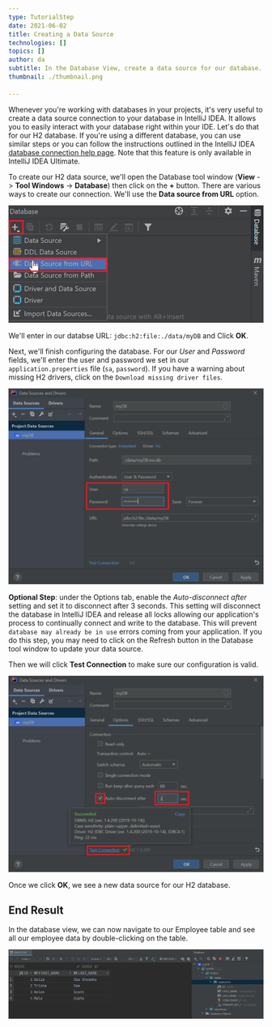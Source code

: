 ```yaml
---
type: TutorialStep
date: 2021-06-02
title: Creating a Data Source
technologies: []
topics: []
author: da
subtitle: In the Database View, create a data source for our database.
thumbnail: ./thumbnail.png

---
```


Whenever you're working with databases in your projects, it's very useful to create a data source connection to your database in IntelliJ IDEA. It allows you to easily interact with your database right within your IDE. Let's do that for our H2 database. If you're using a different database, you can use similar steps or you can follow the instructions outlined in the IntelliJ IDEA [database connection help page](https://www.jetbrains.com/help/idea/connecting-to-a-database.html). Note that this feature is only available in IntelliJ IDEA Ultimate.

To create our H2 data source, we'll open the Database tool window (**View** -> **Tool Windows** -> **Database**) then click on the **+** button. There are various ways to create our connection. We'll use the **Data source from URL** option.

![New Database](./NewDatabase.png)

We'll enter in our databse URL: `jdbc:h2:file:./data/myDB` and Click **OK**.

Next, we'll finish configuring the database. For our *User* and *Password* fields, we'll enter the user and password we set in our `application.properties` file (`sa`, `password`). If you have a warning about missing H2 drivers, click on the `Download missing driver files`.

![Data Source myDB Config](./IJConfigMyDB.png)

**Optional Step**: under the Options tab, enable the *Auto-disconnect after* setting and set it to disconnect after 3 seconds. This setting will disconnect the database in IntelliJ IDEA and release all locks allowing our application's process to continually connect and write to the database. This will prevent `database may already be in use` errors coming from your application. If you do this step, you may need to click on the Refresh button in the Database tool window to update your data source. 

Then we will click **Test Connection** to make sure our configuration is valid.

![Data Source Config Options](./IJConfigOptions.png)

Once we click **OK**, we see a new data source for our H2 database. 

## End Result
In the database view, we can now navigate to our Employee table and see all our employee data by double-clicking on the table. 

![Database View](./DatabaseView.png)
